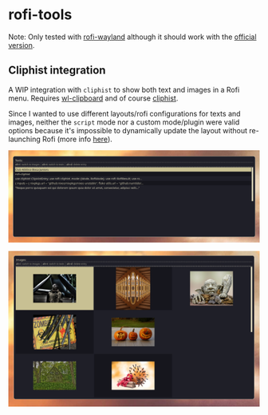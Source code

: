 # rofi-tools

Note: Only tested with [rofi-wayland](https://github.com/lbonn/rofi) although
it should work with the [official version](https://github.com/davatorium/rofi).

## Cliphist integration

A WIP integration with `cliphist` to show both text and images in a Rofi menu.
Requires [wl-clipboard](https://github.com/bugaevc/wl-clipboard) and of course
[cliphist](https://github.com/sentriz/cliphist).

Since I wanted to use different layouts/rofi configurations for texts and
images, neither the `script` mode nor a custom mode/plugin were valid options
because it's impossible to dynamically update the layout without re-launching
Rofi (more info [here](https://github.com/davatorium/rofi/issues/1356)).

![Text Mode](./img/text-mode.png)

![Image Mode](./img/img-mode.png)
